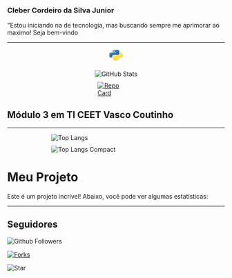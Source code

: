 ### Cleber Cordeiro da Silva Junior

  "Estou iniciando na de tecnologia, mas buscando sempre me aprimorar ao maximo! Seja bem-vindo
  
    
---
<!-- Seção 1: Ícone Python -->
<div style="display: flex; justify-content: center; margin-bottom: 20px;">
  <img alt="Python" height="30" width="40" src="https://raw.githubusercontent.com/devicons/devicon/master/icons/python/python-original.svg">
</div>

<!-- Seção 4: Estatísticas do GitHub -->
<div style="display: flex; flex-direction: column; align-items: center; gap: 10px; width: 100%;">
  <img src="https://github-readme-stats.vercel.app/api?username=ClerberJunior&theme=transparent&bg_color=000&border_color=30A3DC&show_icons=true&icon_color=30A3DC&title_color=E94D5F&text_color=FFF" 
       alt="GitHub Stats" style="max-width: 80%; height: auto;">
  <a href="https://github.com/ClerberJunior/dio-lab-open-source">
    <img src="https://github-readme-stats.vercel.app/api/pin/?username=ClerberJunior&repo=dio-lab-open-source&bg_color=000&border_color=30A3DC&show_icons=true&icon_color=30A3DC&title_color=E94D5F&text_color=FFF" 
         alt="Repo Card" style="max-width: 80%; height: auto;">
  </a>
</div>

## Módulo 3 em TI CEET Vasco Coutinho

---

<!-- Seção 5: Diagramas lado a lado -->
<div style="display: flex; flex-wrap: wrap; justify-content: center; gap: 10px; margin-bottom: 20px; width: 100%;">
  <img src="https://github-readme-stats-git-masterrstaa-rickstaa.vercel.app/api/top-langs/?username=ClerberJunior&bg_color=000&border_color=30A3DC&title_color=E94D5F&text_color=FFF" 
       alt="Top Langs" style="max-width: 48%; height: auto; min-width: 300px;">
  <img src="https://github-readme-stats-git-masterrstaa-rickstaa.vercel.app/api/top-langs/?username=ClerberJunior&layout=compact&bg_color=000&border_color=30A3DC&title_color=E94D5F&text_color=FFF" 
       alt="Top Langs Compact" style="max-width: 48%; height: auto; min-width: 300px;">
</div>

# Meu Projeto

Este é um projeto incrível! Abaixo, você pode ver algumas estatísticas:

---
## Seguidores

  <img src="https://img.shields.io/github/followers/ClerberJunior?style=social" alt="Github Followers">
  
[![Forks](https://img.shields.io/github/forks/ClerberJunior/dio-lab-open-source?style=social)](https://github.com/ClerberJunior/dio-lab-open-source/forks)

  <img src="https://img.shields.io/github/stars/ClerberJunior?style=social" alt="Star">
